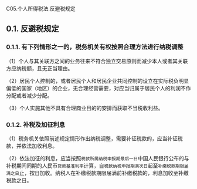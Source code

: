 C05.个人所得税法.反避税规定

## 0.1. 反避税规定

### 0.1.1. 有下列情形之一的，税务机关有权按照合理方法进行纳税调整

（1）个人与其关联方之间的业务往来不符合独立交易原则而减少本人或者其关联方应纳税额，且无正当理由。

（2）居民个人控制的，或者居民个人和居民企业共同控制的设立在实际税负明显偏低的国家（地区）的企业，无合理经营需要，对应当归属于居民个人的利润不作分配或者减少分配。

（3）个人实施其他不具有合理商业目的的安排而获取不当税收利益。

### 0.1.2. 补税及加征利息

（1）税务机关依照前述规定情形作出纳税调整，需要补征税款的，应当补征税款，并依法加收利息。

（2）依法加征的利息，应当按照`税款所属纳税申报期最后一日`中国人民银行公布的与补税期间同期的人民币`贷款基准利率`计算，自`税款纳税申报期满次日`起至`补缴税款期限届满之日`止，按日加收。纳税人在补缴税款期限届满前补缴税款的，利息加收至补缴税款之日。
